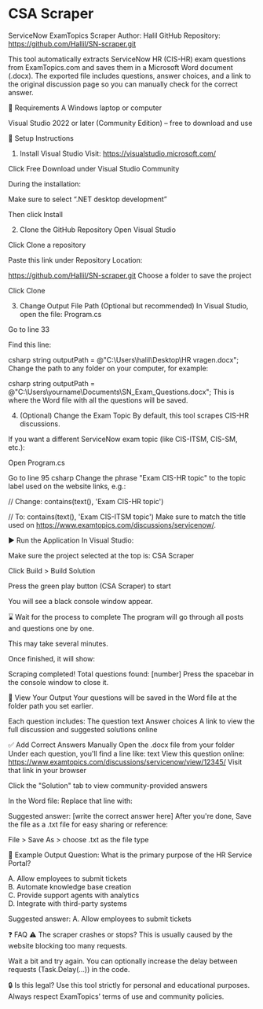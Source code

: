 # CSA Scraper

ServiceNow ExamTopics Scraper
Author: Halil
GitHub Repository: https://github.com/Hallil/SN-scraper.git

This tool automatically extracts ServiceNow HR (CIS-HR) exam questions from ExamTopics.com and saves them in a Microsoft Word document (.docx). The exported file includes questions, answer choices, and a link to the original discussion page so you can manually check for the correct answer.

🔧 Requirements
A Windows laptop or computer

Visual Studio 2022 or later (Community Edition) – free to download and use

🧱 Setup Instructions
1. Install Visual Studio
Visit: https://visualstudio.microsoft.com/

Click Free Download under Visual Studio Community

During the installation:

Make sure to select “.NET desktop development”

Then click Install

2. Clone the GitHub Repository
Open Visual Studio

Click Clone a repository

Paste this link under Repository Location:

https://github.com/Hallil/SN-scraper.git
Choose a folder to save the project

Click Clone

3. Change Output File Path (Optional but recommended)
In Visual Studio, open the file: Program.cs

Go to line 33

Find this line:

csharp
string outputPath = @"C:\Users\halil\Desktop\HR vragen.docx";
Change the path to any folder on your computer, for example:

csharp
string outputPath = @"C:\Users\yourname\Documents\SN_Exam_Questions.docx";
This is where the Word file with all the questions will be saved.

4. (Optional) Change the Exam Topic
By default, this tool scrapes CIS-HR discussions.

If you want a different ServiceNow exam topic (like CIS-ITSM, CIS-SM, etc.):

Open Program.cs

Go to line 95
csharp
Change the phrase "Exam CIS-HR topic" to the topic label used on the website links, e.g.:

// Change:
contains(text(), 'Exam CIS-HR topic')

// To:
contains(text(), 'Exam CIS-ITSM topic')
Make sure to match the title used on https://www.examtopics.com/discussions/servicenow/.

▶️ Run the Application
In Visual Studio:

Make sure the project selected at the top is: CSA Scraper

Click Build > Build Solution

Press the green play button (CSA Scraper) to start

You will see a black console window appear.

⌛ Wait for the process to complete
The program will go through all posts and questions one by one.

This may take several minutes.

Once finished, it will show:

Scraping completed! Total questions found: [number]
Press the spacebar in the console window to close it.

📁 View Your Output
Your questions will be saved in the Word file at the folder path you set earlier.

Each question includes:
The question text
Answer choices
A link to view the full discussion and suggested solutions online

✅ Add Correct Answers Manually
Open the .docx file from your folder
Under each question, you'll find a line like:
text
View this question online: https://www.examtopics.com/discussions/servicenow/view/12345/
Visit that link in your browser

Click the "Solution" tab to view community-provided answers

In the Word file:
Replace that line with:

Suggested answer: [write the correct answer here]
After you're done, Save the file as a .txt file for easy sharing or reference:

File > Save As > choose .txt as the file type

📘 Example Output
Question: What is the primary purpose of the HR Service Portal?

A. Allow employees to submit tickets  
B. Automate knowledge base creation  
C. Provide support agents with analytics  
D. Integrate with third-party systems  

Suggested answer: A. Allow employees to submit tickets

❓ FAQ
⚠ The scraper crashes or stops?
This is usually caused by the website blocking too many requests.

Wait a bit and try again.
You can optionally increase the delay between requests (Task.Delay(...)) in the code.

🔒 Is this legal?
Use this tool strictly for personal and educational purposes.
Always respect ExamTopics’ terms of use and community policies.
